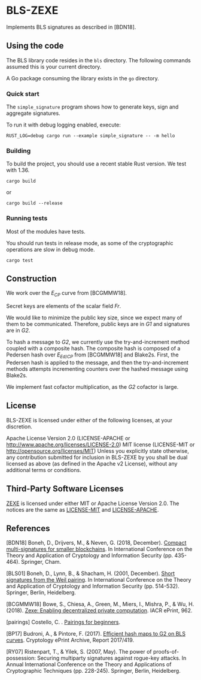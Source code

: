 # BLS-ZEXE

Implements BLS signatures as described in [BDN18].

## Using the code

The BLS library code resides in the `bls` directory. The following commands assumed this is your current directory.

A Go package consuming the library exists in the `go` directory.

### Quick start

The `simple_signature` program shows how to generate keys, sign and aggregate signatures.

To run it with debug logging enabled, execute:

`RUST_LOG=debug cargo run --example simple_signature -- -m hello`

### Building

To build the project, you should use a recent stable Rust version. We test with 1.36.

`cargo build`

or

`cargo build --release`

### Running tests

Most of the modules have tests.

 You should run tests in release mode, as some of the cryptographic operations are slow in debug mode.

`cargo test`

## Construction

We work over the $E_{CP}$ curve from [BCGMMW18].

Secret keys are elements of the scalar field *Fr*.

We would like to minimize the public key size, since we expect many of them to be communicated. Therefore, public keys are in *G1* and signatures are in *G2*.

To hash a message to *G2*, we currently use the try-and-increment method coupled with a composite hash. The composite hash is composed of a Pedersen hash over $E_{Ed/CP}$ from [BCGMMW18] and Blake2s. First, the Pedersen hash is applied to the message, and then the try-and-increment methods attempts incrementing counters over the hashed message using Blake2s.

We implement fast cofactor multiplication, as the *G2* cofactor is large.

## License

BLS-ZEXE is licensed under either of the following licenses, at your discretion.

Apache License Version 2.0 (LICENSE-APACHE or http://www.apache.org/licenses/LICENSE-2.0)
MIT license (LICENSE-MIT or http://opensource.org/licenses/MIT)
Unless you explicitly state otherwise, any contribution submitted for inclusion in BLS-ZEXE by you shall be dual licensed as above (as defined in the Apache v2 License), without any additional terms or conditions.

## Third-Party Software Licenses

[ZEXE](https://github.com/scipr-lab/zexe) is licensed under either MIT or Apache License Version 2.0. The notices are the same as [LICENSE-MIT](LICENSE-MIT) and [LICENSE-APACHE](LICENSE-APACHE).

## References

[BDN18] Boneh, D., Drijvers, M., & Neven, G. (2018, December). [Compact multi-signatures for smaller blockchains](https://eprint.iacr.org/2018/483.pdf). In International Conference on the Theory and Application of Cryptology and Information Security (pp. 435-464). Springer, Cham.

[BLS01] Boneh, D., Lynn, B., & Shacham, H. (2001, December). [Short signatures from the Weil pairing](https://link.springer.com/content/pdf/10.1007/3-540-45682-1_30.pdf). In International Conference on the Theory and Application of Cryptology and Information Security (pp. 514-532). Springer, Berlin, Heidelberg.

[BCGMMW18] Bowe, S., Chiesa, A., Green, M., Miers, I., Mishra, P., & Wu, H. (2018). [Zexe: Enabling decentralized private computation](https://eprint.iacr.org/2018/962.pdf). IACR ePrint, 962.

[pairings] Costello, C. . [Pairings for beginners](http://www.craigcostello.com.au/pairings/PairingsForBeginners.pdf).

[BP17] Budroni, A., & Pintore, F. (2017). [Efficient hash maps to G2 on BLS curves](https://eprint.iacr.org/2017/419.pdf). Cryptology ePrint Archive, Report 2017/419.

[RY07] Ristenpart, T., & Yilek, S. (2007, May). The power of proofs-of-possession: Securing multiparty signatures against rogue-key attacks. In Annual International Conference on the Theory and Applications of Cryptographic Techniques (pp. 228-245). Springer, Berlin, Heidelberg.
